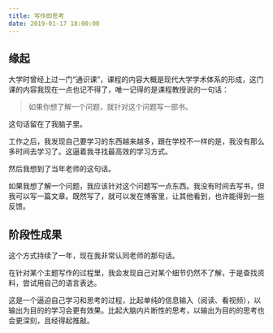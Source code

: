 ```yaml
---
title: 写作即思考
date: 2019-01-17 18:00:00
---
```


## 缘起

大学时曾经上过一门“通识课”，课程的内容大概是现代大学学术体系的形成，这门课的内容我现在一点也记不得了，唯一记得的是课程教授说的一句话：

> 如果你想了解一个问题，就针对这个问题写一部书。

这句话留在了我脑子里。

工作之后，我发现自己要学习的东西越来越多，跟在学校不一样的是，我没有那么多时间去学习了。这逼着我寻找最高效的学习方式。

然后我想到了当年老师的这句话。

如果我想了解一个问题，我应该针对这个问题写一点东西。我没有时间去写书，但我可以写一篇文章。既然写了，就可以发在博客里，让其他看到，也许能得到一些反馈。


## 阶段性成果

这个方式持续了一年，现在我非常认同老师的那句话。

在针对某个主题写作的过程里，我会发现自己对某个细节仍然不了解，于是查找资料，尝试用自己的语言表达。

这是一个逼迫自己学习和思考的过程，比起单纯的信息输入（阅读、看视频），以输出为目的的学习会更有效果。比起大脑内片断性的思考，以输出为目的的思考也会更深刻，且经得起推敲。
